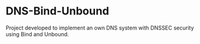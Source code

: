 # DNS-Bind-Unbound
Project developed to implement an own DNS system with DNSSEC security using Bind and Unbound.
